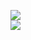 [![](https://img.shields.io/badge/Made%20With-Github%20Spray-lightgrey.svg?style=for-the-badge&logo=github)](https://github.com/Annihil/github-spray#5534)  
[![](https://i.imgur.com/2DrTn0Z.gif)](https://github.com/Annihil/github-spray)